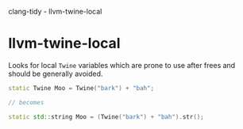 clang-tidy - llvm-twine-local

</div>

# llvm-twine-local

Looks for local `Twine` variables which are prone to use after frees and
should be generally avoided.

``` c++
static Twine Moo = Twine("bark") + "bah";

// becomes

static std::string Moo = (Twine("bark") + "bah").str();
```
